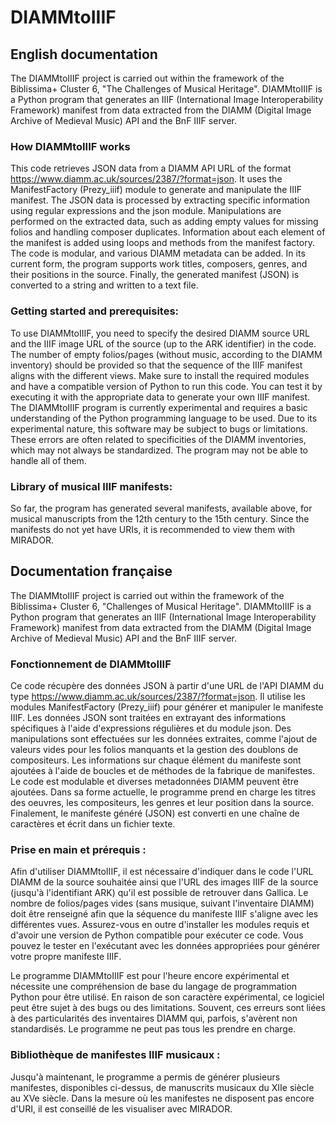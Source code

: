 # DIAMMtoIIIF

## English documentation

The DIAMMtoIIIF project is carried out within the framework of the Biblissima+ Cluster 6, "The Challenges of Musical Heritage". DIAMMtoIIIF is a Python program that generates an IIIF (International Image Interoperability Framework) manifest from data extracted from the DIAMM (Digital Image Archive of Medieval Music) API and the BnF IIIF server.

### How DIAMMtoIIIF works

This code retrieves JSON data from a DIAMM API URL of the format https://www.diamm.ac.uk/sources/2387/?format=json. It uses the ManifestFactory (Prezy_iiif) module to generate and manipulate the IIIF manifest. The JSON data is processed by extracting specific information using regular expressions and the json module. Manipulations are performed on the extracted data, such as adding empty values for missing folios and handling composer duplicates. Information about each element of the manifest is added using loops and methods from the manifest factory.
The code is modular, and various DIAMM metadata can be added. In its current form, the program supports work titles, composers, genres, and their positions in the source. Finally, the generated manifest (JSON) is converted to a string and written to a text file.

### Getting started and prerequisites:

To use DIAMMtoIIIF, you need to specify the desired DIAMM source URL and the IIIF image URL of the source (up to the ARK identifier) in the code. The number of empty folios/pages (without music, according to the DIAMM inventory) should be provided so that the sequence of the IIIF manifest aligns with the different views.
Make sure to install the required modules and have a compatible version of Python to run this code. You can test it by executing it with the appropriate data to generate your own IIIF manifest.
The DIAMMtoIIIF program is currently experimental and requires a basic understanding of the Python programming language to be used. Due to its experimental nature, this software may be subject to bugs or limitations. These errors are often related to specificities of the DIAMM inventories, which may not always be standardized. The program may not be able to handle all of them.

### Library of musical IIIF manifests:

So far, the program has generated several manifests, available above, for musical manuscripts from the 12th century to the 15th century. Since the manifests do not yet have URIs, it is recommended to view them with MIRADOR.

## Documentation française

The DIAMMtoIIIF project is carried out within the framework of the Biblissima+ Cluster 6, "Challenges of Musical Heritage". DIAMMtoIIIF is a Python program that generates an IIIF (International Image Interoperability Framework) manifest from data extracted from the DIAMM (Digital Image Archive of Medieval Music) API and the BnF IIIF server.

### Fonctionnement de DIAMMtoIIIF

Ce code récupère des données JSON à partir d'une URL de l'API DIAMM du type https://www.diamm.ac.uk/sources/2387/?format=json. Il utilise les modules ManifestFactory (Prezy_iiif) pour générer et manipuler le manifeste IIIF.
Les données JSON sont traitées en extrayant des informations spécifiques à l'aide d'expressions régulières et du module json. Des manipulations sont effectuées sur les données extraites, comme l'ajout de valeurs vides pour les folios manquants et la gestion des doublons de compositeurs. 
Les informations sur chaque élément du manifeste sont ajoutées à l'aide de boucles et de méthodes de la fabrique de manifestes.
Le code est modulable et diverses metadonnées DIAMM peuvent être ajoutées. Dans sa forme actuelle, le programme prend en charge les titres des oeuvres, les compositeurs, les genres et leur position dans la source. 
Finalement, le manifeste généré (JSON) est converti en une chaîne de caractères et écrit dans un fichier texte.

### Prise en main et prérequis :

Afin d'utiliser DIAMMtoIIIF, il est nécessaire d'indiquer dans le code l'URL DIAMM de la source souhaitée ainsi que l'URL des images IIIF de la source (jusqu'à l'identifiant ARK) qu'il est possible de retrouver dans Gallica. Le nombre de folios/pages vides (sans musique, suivant l'inventaire DIAMM) doit être renseigné afin que la séquence du manifeste IIIF s'aligne avec les différentes vues.
Assurez-vous en outre d'installer les modules requis et d'avoir une version de Python compatible pour exécuter ce code. Vous pouvez le tester en l'exécutant avec les données appropriées pour générer votre propre manifeste IIIF.

Le programme DIAMMtoIIIF est pour l'heure encore expérimental et nécessite une compréhension de base du langage de programmation Python pour être utilisé. En raison de son caractère expérimental, ce logiciel peut être sujet à des bugs ou des limitations.
Souvent, ces erreurs sont liées à des particularités des inventaires DIAMM qui, parfois, s'avèrent non standardisés. Le programme ne peut pas tous les prendre en charge. 

### Bibliothèque de manifestes IIIF musicaux :

Jusqu'à maintenant, le programme a permis de générer plusieurs manifestes, disponibles ci-dessus, de manuscrits musicaux du XIIe siècle au XVe siècle. Dans la mesure où les manifestes ne disposent pas encore d'URI, il est conseillé de les visualiser avec MIRADOR. 
